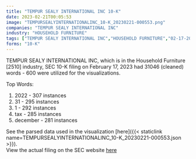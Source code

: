 ```yaml
---
title: "TEMPUR SEALY INTERNATIONAL INC 10-K"
date: 2023-02-21T00:05:53
image: "TEMPURSEALYINTERNATIONALINC_10-K_20230221-000553.png"
companies: "TEMPUR SEALY INTERNATIONAL INC"
industry: "HOUSEHOLD FURNITURE"
tags: ["TEMPUR SEALY INTERNATIONAL INC","HOUSEHOLD FURNITURE","02-17-2023","10-K"]
forms: "10-K"
---
```

TEMPUR SEALY INTERNATIONAL INC, which is in the Household Furniture [2510] industry, SEC 10-K filing on February 17, 2023 had 31046 (cleaned) words - 600 were utilized for the visualizations.

Top Words:
1. 2022 - 307 instances
2. 31 - 295 instances
3. 1 - 292 instances
4. tax - 285 instances
5. december - 281 instances


See the parsed data used in the visualization [here]({{< staticlink name=TEMPURSEALYINTERNATIONALINC_10-K_20230221-000553.json >}}).  
View the actual filing on the SEC website [here](https://www.sec.gov/Archives/edgar/data/1206264/0001206264-23-000060.txt)